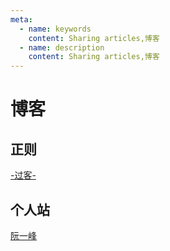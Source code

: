 ```yaml
---
meta:
  - name: keywords
    content: Sharing articles,博客
  - name: description
    content: Sharing articles,博客
---
```


# 博客

## 正则

[-过客-](https://blog.csdn.net/lxcnn)

## 个人站

[阮一峰](http://www.ruanyifeng.com/blog/)